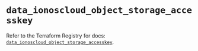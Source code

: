 # `data_ionoscloud_object_storage_accesskey`

Refer to the Terraform Registry for docs: [`data_ionoscloud_object_storage_accesskey`](https://registry.terraform.io/providers/ionos-cloud/ionoscloud/6.7.16/docs/data-sources/object_storage_accesskey).
